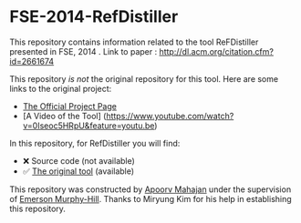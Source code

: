 # FSE-2014-RefDistiller


This repository contains information related to the tool ReFDistiller presented in FSE, 2014 . Link to paper : http://dl.acm.org/citation.cfm?id=2661674

This repository _is not_ the original repository for this tool. Here are some links to the original project:

* [The Official Project Page](https://sites.google.com/site/refdistiller/)
* [A Video of the Tool] (https://www.youtube.com/watch?v=0Iseoc5HRpU&feature=youtu.be)


In this repository, for RefDistiller you will find:
* :x: Source code (not available)
* :white_check_mark: [The original tool](https://github.com/SoftwareEngineeringToolDemos/FSE-2014-RefDistiller/blob/master/refDistiller.rar) (available)

This repository was constructed by [Apoorv Mahajan](https://github.com/apoorvmahajan) under the supervision of [Emerson Murphy-Hill](https://github.com/CaptainEmerson). Thanks to Miryung Kim for his help in establishing this repository.
 
